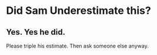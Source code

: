 # Did Sam Underestimate this?

## Yes. Yes he did.

Please triple his estimate. Then ask someone else anyway.
